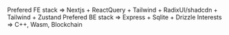 Prefered FE stack => Nextjs + ReactQuery + Tailwind + RadixUI/shadcdn + Tailwind + Zustand
Prefered BE stack => Express + Sqlite + Drizzle
Interests => C++, Wasm, Blockchain
